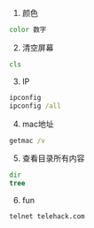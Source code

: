 1. 颜色

```cmd
color 数字
```

2. 清空屏幕

```cmd
cls
```

3. IP

```cmd
ipconfig
ipconfig /all
```

4. mac地址

```cmd
getmac /v
```

5. 查看目录所有内容

```cmd
dir
tree
```

6. fun

```cmd
telnet telehack.com
```

